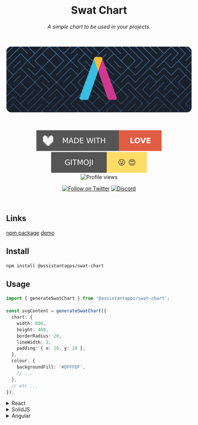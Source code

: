 <div align="center">
  
# Swat Chart

  _A simple chart to be used in your projects._
  
  <br />  
  
  ![header](https://github.com/AssistantApps/.github/blob/main/img/animatedBanner.svg?raw=true)
  
  <br />
  
  ![madeWithLove](https://github.com/AssistantApps/.github/blob/main/badges/made-with-love.svg)
  ![gitmoji](https://github.com/AssistantApps/.github/blob/main/badges/gitmoji.svg?raw=true)<br />
  ![Profile views](https://komarev.com/ghpvc/?username=AssistantApps&color=green&style=for-the-badge)

  [![Follow on Twitter](https://img.shields.io/twitter/follow/AssistantApps?color=%231d9bf0&style=for-the-badge)][assistantAppsTwitter]
  [![Discord](https://img.shields.io/discord/625007826913198080?style=for-the-badge)][discord]
  
  <br />
</div>

## Links

[npm package](https://www.npmjs.com/package/@assistantapps/swat-chart)
[demo](https://assistantapps.github.io/Swat-Chart)

## Install

```bash
npm install @assistantapps/swat-chart
```

## Usage

```ts
import { generateSwatChart } from '@assistantapps/swat-chart';

const svgContent = generateSwatChart({
  chart: {
    width: 800,
    height: 400,
    borderRadius: 20,
    lineWidth: 3,
    padding: { x: 20, y: 20 },
  },
  colour: {
    backgroundFill: '#DFFFDF',
    // ...
  },
  // etc ...
});
```

<details>
  <summary>React</summary>

  ```jsx
  <div dangerouslySetInnerHTML={{ __html: svgContent }} />
  ```

</details>

<details>
  <summary>SolidJS</summary>

  ```jsx
  <div class="display" innerHTML={svgContent} />
  ```

</details>

<details>
  <summary>Angular</summary>

  ```ts
  // component.ts
  import { Component } from '@angular/core';
  import { DomSanitizer, SafeHtml } from '@angular/platform-browser';

  @Component({
    selector: 'app-root',
    template: `<div [innerHTML]="safeSvg"></div>`
  })
  export class AppComponent {
    svgContent: string = generateSwatChart({ /* config */ });
    safeSvg: SafeHtml;

    constructor(private sanitizer: DomSanitizer) {
      this.safeSvg = this.sanitizer.bypassSecurityTrustHtml(this.svgContent);
    }
  }
  ```

</details>

[assistantAppsTwitter]: https://twitter.com/AssistantApps?ref=AssistantAppsGithub
[discord]: https://assistantapps.com/discord?ref=AssistantAppsGithub
